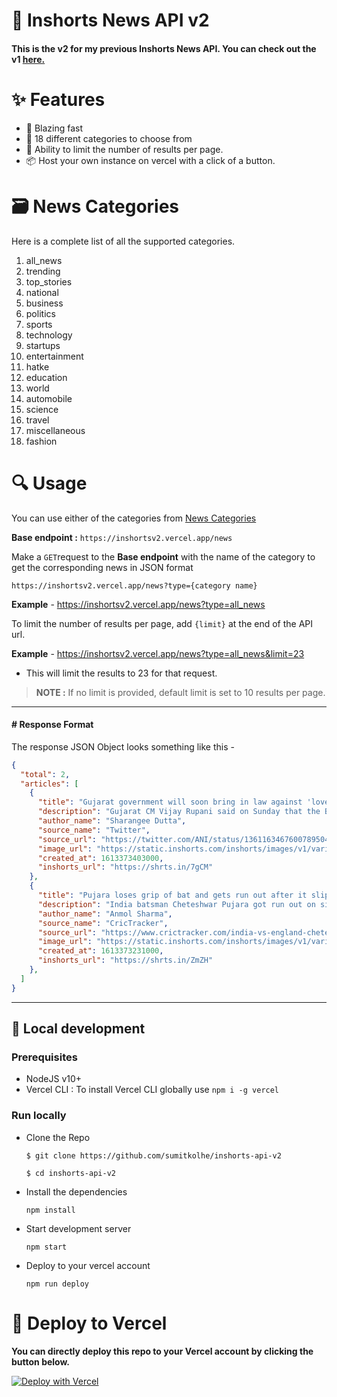 # 📰 Inshorts News API v2

#### This is the v2 for my previous Inshorts News API. You can check out the v1 [here.](https://github.com/sumitkolhe/inshorts-api)

# :sparkles: Features

- :rocket: Blazing fast
- :page_facing_up: 18 different categories to choose from
- :construction: Ability to limit the number of results per page.
- :package: Host your own instance on vercel with a click of a button.

# :card_file_box: News Categories

Here is a complete list of all the supported categories.

1. all_news
2. trending
3. top_stories
4. national
5. business
6. politics
7. sports
8. technology
9. startups
10. entertainment
11. hatke
12. education
13. world
14. automobile
15. science
16. travel
17. miscellaneous
18. fashion

# :mag: Usage

You can use either of the categories from [News Categories](#card_file_box-news-categories)

**Base endpoint :** `https://inshortsv2.vercel.app/news`

Make a `GET`request to the **Base endpoint** with the name of the category to get the corresponding news in JSON format

```
https://inshortsv2.vercel.app/news?type={category name}
```

**Example** - https://inshortsv2.vercel.app/news?type=all_news

To limit the number of results per page, add `{limit}` at the end of the API url.

**Example** - https://inshortsv2.vercel.app/news?type=all_news&limit=23 
- This will limit the results to 23 for that request.

> **NOTE :** If no limit is provided, default limit is set to 10 results per page.

---

#### # Response Format

The response JSON Object looks something like this -

```JSON
{
  "total": 2,
  "articles": [
    {
      "title": "Gujarat government will soon bring in law against 'love jihad': CM",
      "description": "Gujarat CM Vijay Rupani said on Sunday that the BJP-led state government will soon introduce law against 'love jihad'. \"The manner in which girls are being lured, won't go on for long,\" he added at a poll rally in Vadodara. BJP-led governments in UP and Madhya Pradesh have already brought in similar laws against conversion through fraudulent means or marriage.",
      "author_name": "Sharangee Dutta",
      "source_name": "Twitter",
      "source_url": "https://twitter.com/ANI/status/1361163467600789504?utm_campaign=fullarticle&utm_medium=referral&utm_source=inshorts",
      "image_url": "https://static.inshorts.com/inshorts/images/v1/variants/jpg/m/2021/02_feb/15_mon/img_1613372177248_930.jpg?",
      "created_at": 1613373403000,
      "inshorts_url": "https://shrts.in/7gCM"
    },
    {
      "title": "Pujara loses grip of bat and gets run out after it slips out of his hand",
      "description": "India batsman Cheteshwar Pujara got run out on sixth delivery of the third day of the second Test against England. The 33-year-old flicked a delivery to the short leg fielder, who threw the ball back to the keeper. Pujara failed to reach the crease in time as he lost the grip of his bat, which slipped out of his hand.",
      "author_name": "Anmol Sharma",
      "source_name": "CricTracker",
      "source_url": "https://www.crictracker.com/india-vs-england-cheteshwar-pujara-drops-his-bat-gets-run-out-in-bizarre-fashion/?amp=&utm_campaign=fullarticle&utm_medium=referral&utm_source=inshorts",
      "image_url": "https://static.inshorts.com/inshorts/images/v1/variants/jpg/m/2021/02_feb/15_mon/img_1613371011546_262.jpg?",
      "created_at": 1613373231000,
      "inshorts_url": "https://shrts.in/ZmZH"
    },
  ]
}
```

---

## :construction_worker: Local development

### Prerequisites

- NodeJS v10+
- Vercel CLI : To install Vercel CLI globally use `npm i -g vercel`

### Run locally

- Clone the Repo

  ```
  $ git clone https://github.com/sumitkolhe/inshorts-api-v2

  $ cd inshorts-api-v2
  ```

- Install the dependencies

  ```
  npm install
  ```

- Start development server

  ```
  npm start
  ```

- Deploy to your vercel account

  ```
  npm run deploy
  ```

# :rocket: Deploy to Vercel

**You can directly deploy this repo to your Vercel account by clicking the button below.**
<br>

[![Deploy with Vercel](https://vercel.com/button)](https://vercel.com/import/project?template=https://github.com/sumitkolhe/inshorts-api-v2)
